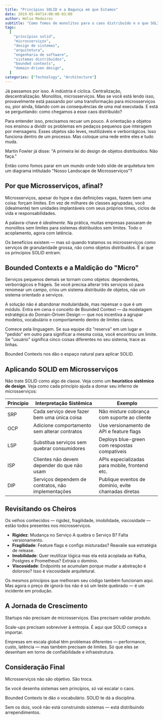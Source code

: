 ```yaml
---
title: "Princípios SOLID e a Bagunça em que Estamos"
date: 2019-05-04T14:00:00-03:00
author: Helio Medeiros
subtitle: "Como fomos de monolitos para o caos distribuído e o que SOLID pode nos ensinar sobre microsserviços"
tags:
  [
    "princípios solid",
    "microsserviços",
    "design de sistemas",
    "arquitetura",
    "engenharia de software",
    "sistemas distribuídos",
    "bounded contexts",
    "domain-driven design",
  ]
categories: ["Technology", "Architecture"]
---
```


Já passamos por isso. A indústria é cíclica. Centralização, descentralização. Monolitos, microsserviços. Mas se você está lendo isso, provavelmente está passando por uma transformação para microsserviços ou, pior ainda, lidando com as consequências de uma mal executada. E está se perguntando: como chegamos a esse caos distribuído?

Para entender isso, precisamos recuar um pouco. A orientação a objetos nos ensinou a dividir os problemas em pedaços pequenos que interagem por mensagens. Esses objetos são leves, reutilizáveis e verborrágicos. Isso funciona dentro de um processo. Mas coloque uma rede entre eles e tudo muda.

Martin Fowler já disse: "A primeira lei do design de objetos distribuídos: Não faça."

Então como fomos parar em um mundo onde todo slide de arquitetura tem um diagrama intitulado "Nosso Landscape de Microsserviços"?

## Por que Microsserviços, afinal?

Microsserviços, apesar do hype e das definições vagas, fazem bem uma coisa: forçam limites. Em vez de milhares de classes agrupadas, você (idealmente) tem unidades implantáveis com seus próprios times, ciclos de vida e responsabilidades.

A palavra-chave é _idealmente_. Na prática, muitas empresas passaram de monolitos sem limites para sistemas distribuídos sem limites. Todo o acoplamento, agora com latência.

Os benefícios existem — mas só quando tratamos os microsserviços como serviços de granularidade grossa, não como objetos distribuídos. É aí que os princípios SOLID entram.

## Bounded Contexts e a Maldição do "Micro"

Serviços pequenos demais se tornam como objetos: dependentes, verborrágicos e frágeis. Se você precisa alterar três serviços só para renomear um campo, criou um sistema distribuído de objetos, não um sistema orientado a serviços.

A solução não é abandonar modularidade, mas repensar o que é um módulo. Entra em cena o conceito de Bounded Context — da modelagem estratégica do Domain-Driven Design — que nos incentiva a agrupar modelos, vocabulário e comportamento dentro de limites claros.

Comece pela linguagem. Se sua equipe diz "reserva" em um lugar e "pedido" em outro para significar a mesma coisa, você encontrou um limite. Se "usuário" significa cinco coisas diferentes no seu sistema, trace as linhas.

Bounded Contexts nos dão o espaço natural para aplicar SOLID.

## Aplicando SOLID em Microsserviços

Não trate SOLID como algo de classe. Veja como um **heurístico sistêmico de design**. Veja como cada princípio ajuda a domar seu inferno de microsserviços:

| Princípio | Interpretação Sistêmica                            | Exemplo                                             |
| --------- | -------------------------------------------------- | --------------------------------------------------- |
| SRP       | Cada serviço deve fazer bem uma única coisa        | Não misture cobrança com suporte ao cliente         |
| OCP       | Adicione comportamento sem alterar contratos       | Use versionamento de API e feature flags            |
| LSP       | Substitua serviços sem quebrar consumidores        | Deploys blue-green com respostas compatíveis        |
| ISP       | Clientes não devem depender do que não usam        | APIs especializadas para mobile, frontend etc.      |
| DIP       | Serviços dependem de contratos, não implementações | Publique eventos de domínio, evite chamadas diretas |

## Revisitando os Cheiros

Os velhos conhecidos — rigidez, fragilidade, imobilidade, viscosidade — estão todos presentes nos microsserviços.

- **Rigidez**: Mudança no Serviço A quebra o Serviço B? Falta versionamento.
- **Fragilidade**: Feature flags e configs misturadas? Reavalie sua estratégia de release.
- **Imobilidade**: Quer reutilizar lógica mas ela está acoplada ao Kafka, Postgres e Prometheus? Extraia o domínio.
- **Viscosidade**: Endpoints se acumulam porque mudar a abstração é doloroso? Isso é viscosidade arquitetural.

Os mesmos princípios que melhoram seu código também funcionam aqui. Mas agora o preço de ignorá-los não é só um teste quebrado — é um incidente em produção.

## A Jornada de Crescimento

Startups não precisam de microsserviços. Elas precisam validar produto.

Scale-ups precisam sobreviver à entropia. É aqui que SOLID começa a importar.

Empresas em escala global têm problemas diferentes — performance, custo, latência — mas também precisam de limites. Só que eles se desenham em torno de confiabilidade e infraestrutura.

## Consideração Final

Microsserviços não são objetivo. São troca.

Se você desenha sistemas sem princípios, só vai escalar o caos.

Bounded Contexts te dão o vocabulário. SOLID te dá a disciplina.

Sem os dois, você não está construindo sistemas — está distribuindo arrependimentos.
